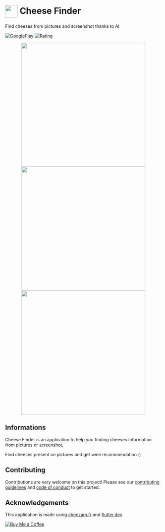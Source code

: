 # <img align="center" src="https://play-lh.googleusercontent.com/PGldlNOVr3MBea8d2R5PKr6lcKeooiZACp1qaY4lCfxlthk7Vs0b3tdMSWS0XOS-jlQ=s180-rw" data-canonical-src="https://play-lh.googleusercontent.com/PGldlNOVr3MBea8d2R5PKr6lcKeooiZACp1qaY4lCfxlthk7Vs0b3tdMSWS0XOS-jlQ=s180-rw" height="40" /> Cheese Finder

Find cheeses from pictures and screenshot thanks to AI

[![GooglePlay](https://img.shields.io/endpoint?color=green&logo=google-play&logoColor=green&url=https%3A%2F%2Fplayshields.herokuapp.com%2Fplay%3Fi%3Dcom.kikimanjaro.cheezam%26l%3DCheeseFinder%26m%3D%24installs)](https://play.google.com/store/apps/details?id=com.kikimanjaro.cheezam) [![Rating](https://img.shields.io/endpoint?color=green&logo=google-play&logoColor=green&url=https%3A%2F%2Fplayshields.herokuapp.com%2Fplay%3Fi%3Dcom.kikimanjaro.cheezam%26l%3DCheeseFinder%26m%3D%24rating)](https://play.google.com/store/apps/details?id=com.kikimanjaro.cheezam)

<p align='center'>
<img src="https://play-lh.googleusercontent.com/LCdgVBZ2UxO5bt9JcaIesGR-CdBXv4otwhFKI7V0kvXJ6MFP9jbv1wQV-skf0RKfqMw=w1004-h998-rw" data-canonical-src="https://play-lh.googleusercontent.com/LCdgVBZ2UxO5bt9JcaIesGR-CdBXv4otwhFKI7V0kvXJ6MFP9jbv1wQV-skf0RKfqMw=w1004-h998-rw" height="400" /> <img src="https://play-lh.googleusercontent.com/E1T_qFPGndq79g8Yybuu96fZEdMukXPOmCodCXhevKwZJNA0AlgkB_Elp1LV-1hESA=w1004-h998-rw" data-canonical-src="https://play-lh.googleusercontent.com/E1T_qFPGndq79g8Yybuu96fZEdMukXPOmCodCXhevKwZJNA0AlgkB_Elp1LV-1hESA=w1004-h998-rw" height="400" /> <img src="https://play-lh.googleusercontent.com/e-j2_k3ISMZXTyDYNtFZeLb9p7aBfM0iLIBQLRlCA3hWOctzUZeAbNtXgsV8kCM6Hy0=w1004-h998-rw" data-canonical-src="https://play-lh.googleusercontent.com/e-j2_k3ISMZXTyDYNtFZeLb9p7aBfM0iLIBQLRlCA3hWOctzUZeAbNtXgsV8kCM6Hy0=w1004-h998-rw" height="400" />
</p>

## Informations

Cheese Finder is an application to help you finding cheeses information from pictures or screenshot,

Find cheeses present on pictures and get wine recommendation :)

## Contributing

Contributions are very welcome on this project! Please see our [contributing guidelines](CONTRIBUTING.md) and [code of conduct](CODE_OF_CONDUCT.md) to get started.

## Acknowledgements

This application is made using [cheezam.fr](https://www.cheezam.fr/) and [flutter.dev](https://flutter.dev/)

[![Buy Me a Coffee](https://img.buymeacoffee.com/api/?url=aHR0cHM6Ly9pbWcuYnV5bWVhY29mZmVlLmNvbS9hcGkvP3VybD1hSFIwY0hNNkx5OWpaRzR1WW5WNWJXVmhZMjltWm1WbExtTnZiUzkxY0d4dllXUnpMM0J5YjJacGJHVmZjR2xqZEhWeVpYTXZNakF5TVM4d015ODBZekkwT0RnNE1XWmxOVE5pWmprM1lUa3pOV1kxWm1NNFlqRXpPV1EyTWk1d2JtYz0mc2l6ZT0zMDAmbmFtZT1raWtpbWFuamFybw==&creator=kikimanjaro&is_creating=creating%20mobile%20apps%20and%20plugins&design_code=1&design_color=%23ff813f&slug=kikimanjaro)](https://www.buymeacoffee.com/kikimanjaro)
